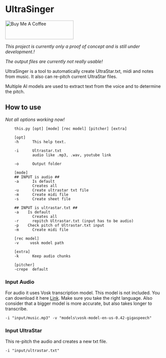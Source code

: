 # UltraSinger 

<a href="https://www.buymeacoffee.com/rakuri255" target="_blank"><img src="https://cdn.buymeacoffee.com/buttons/v2/default-yellow.png" alt="Buy Me A Coffee" style="height: 60px !important;width: 217px !important;" ></a>

_This project is currently only a proof of concept and is still under development.!_

_The output files are currently not really usable!_

UltraSinger is a tool to automatically create UltraStar.txt, midi and notes from music. 
It also can re-pitch current UltraStar files.

Multiple AI models are used to extract text from the voice and to determine the pitch. 

## How to use

_Not all options working now!_
```commandline
    this.py [opt] [mode] [rec model] [pitcher] [extra]
    
    [opt]
    -h      This help text.
    
    -i      Ultrastar.txt
            audio like .mp3, .wav, youtube link
    
    -o      Output folder
    
    [mode]
    ## INPUT is audio ##
    -a      Is default
            Creates all
    -u      Create ultrastar txt file
    -m      Create midi file
    -s      Create sheet file
    
    ## INPUT is ultrastar.txt ##
    -a    Is default
            Creates all
    -r      repitch Ultrastar.txt (input has to be audio)
    -p    Check pitch of Ultrastar.txt input
    -m      Create midi file

    [rec model]
    -v     vosk model path
      
    [extra]
    -k      Keep audio chunks
    
    [pitcher]
    -crepe  default
```

### Input Audio

For audio it uses Vosk transcription model. This model is not included. You can download it here [Link](https://alphacephei.com/vosk/models).
Make sure you take the right language. Also consider that a bigger model is more accurate, but also takes longer to transcribe.

```commandline
-i "input/music.mp3" -v "models\vosk-model-en-us-0.42-gigaspeech"
```

### Input UltraStar

This re-pitch the audio and creates a new txt file.

```commandline
-i "input/ultrastar.txt"
```